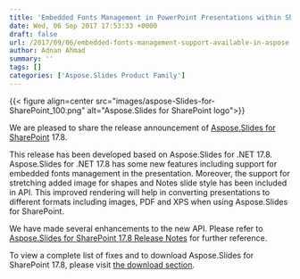 ```yaml
---
title: 'Embedded Fonts Management in PowerPoint Presentations within SharePoint'
date: Wed, 06 Sep 2017 17:53:33 +0000
draft: false
url: /2017/09/06/embedded-fonts-management-support-available-in-aspose.slides-for-sharepoint/
author: Adnan Ahmad
summary: ''
tags: []
categories: ['Aspose.Slides Product Family']
---
```




{{< figure align=center src="images/aspose-Slides-for-SharePoint_100.png" alt="Aspose.Slides for SharePoint logo">}}


We are pleased to share the release announcement of [Aspose.Slides for SharePoint][1] 17.8.

This release has been developed based on Aspose.Slides for .NET 17.8. Aspose.Slides for .NET 17.8 has some new features including support for embedded fonts management in the presentation. Moreover, the support for stretching added image for shapes and Notes slide style has been included in API. This improved rendering will help in converting presentations to different formats including images, PDF and XPS when using Aspose.Slides for SharePoint.

We have made several enhancements to the new API. Please refer to [Aspose.Slides for SharePoint 17.8 Release Notes][2] for further reference.

To view a complete list of fixes and to download Aspose.Slides for SharePoint 17.8, please visit [the download section][3].




[1]: https://products.aspose.com/slides/sharepoint
[2]: https://docs.aspose.com/slides/sharepoint/aspose-slides-for-sharepoint-17-8-release-notes/
[3]: https://downloads.aspose.com/slides/sharepoint




